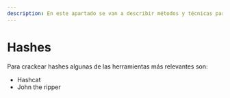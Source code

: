 ```yaml
---
description: En este apartado se van a describir métodos y técnicas para crackear hashes.
---
```


# Hashes

Para crackear hashes algunas de las herramientas más relevantes son:

* Hashcat
* John the ripper
